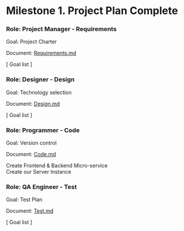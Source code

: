 # Milestone 1. Project Plan Complete
### Role: Project Manager - Requirements
Goal: Project Charter

Document: [Requirements.md](https://github.com/maknop/twitter-clone-api/blob/master/docs/milestone-1/Requirements.md)

[ Goal list ]

### Role: Designer - Design
Goal: Technology selection

Document: [Design.md](https://github.com/maknop/twitter-clone-api/blob/master/docs/milestone-1/Design.md)

[ Goal list ]

### Role: Programmer - Code
Goal: Version control

Document: [Code.md](https://github.com/maknop/twitter-clone-api/blob/master/docs/milestone-1/Code.md)

Create Frontend & Backend Micro-service  
Create our Server Instance  

### Role: QA Engineer - Test
Goal: Test Plan

Document: [Test.md](https://github.com/maknop/twitter-clone-api/blob/master/docs/milestone-1/Test.md)

[ Goal list ]
